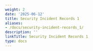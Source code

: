 ```yaml
---
weight: 2
date: '2025-06-12'
title: Security Incident Records 1
aliases:
- /docs/security-incident-records_1/
description: ''
linkTitle: Security Incident Records 1
type: docs
---
```


